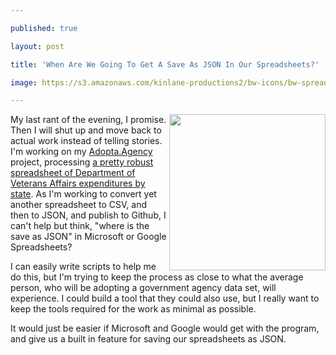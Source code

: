 ---
published: true
layout: post
title: 'When Are We Going To Get A Save As JSON In Our Spreadsheets?'
image: https://s3.amazonaws.com/kinlane-productions2/bw-icons/bw-spreadsheet-to-json.png
---

<p><img src="https://s3.amazonaws.com/kinlane-productions2/bw-icons/bw-spreadsheet-to-json.png" alt="" width="250" align="right" />
<p>My last rant of the evening, I promise. Then I will shut up and move back to actual work instead of telling stories. I'm working on my <a href="http://adopta.agency">Adopta.Agency</a> project, processing&nbsp;<a href="https://catalog.data.gov/dataset/geographic-distribution-of-va-expenditures-fy2013">a pretty robust spreadsheet of Department of Veterans Affairs expenditures by state</a>. As I'm working to convert yet another spreadsheet to CSV, and then to JSON, and publish to Github, I can't help but think, "where is the save as JSON" in Microsoft or Google Spreadsheets?
<p>I can easily write scripts to help me do this, but I'm trying to keep the process as close to what the average person, who will be adopting a government agency data set, will experience. I could build a tool that they could also use, but I really want to keep the tools required for the work as minimal as possible.&nbsp;
<p>It would just be easier if Microsoft and Google would get with the program, and give us a built in feature for saving our spreadsheets as JSON.

